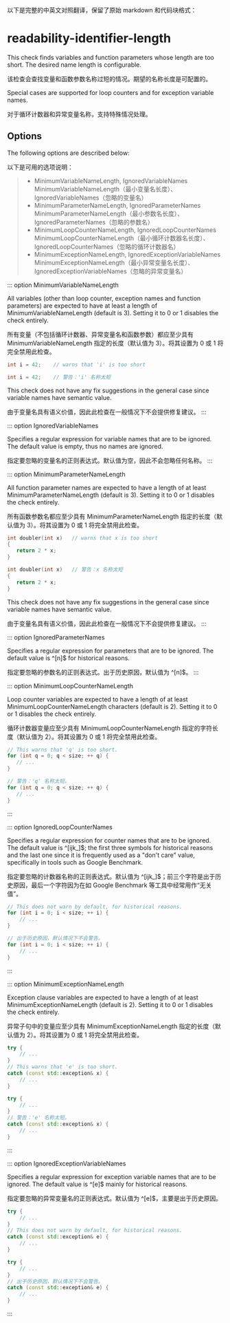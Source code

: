 以下是完整的中英文对照翻译，保留了原始 markdown 和代码块格式：

# readability-identifier-length

This check finds variables and function parameters whose length are too short. The desired name length is configurable.

该检查会查找变量和函数参数名称过短的情况。期望的名称长度是可配置的。

Special cases are supported for loop counters and for exception variable names.

对于循环计数器和异常变量名称，支持特殊情况处理。

## Options

The following options are described below:

以下是可用的选项说明：

> - MinimumVariableNameLength, IgnoredVariableNames  
>   MinimumVariableNameLength（最小变量名长度）、IgnoredVariableNames（忽略的变量名）
> - MinimumParameterNameLength, IgnoredParameterNames  
>   MinimumParameterNameLength（最小参数名长度）、IgnoredParameterNames（忽略的参数名）
> - MinimumLoopCounterNameLength, IgnoredLoopCounterNames  
>   MinimumLoopCounterNameLength（最小循环计数器名长度）、IgnoredLoopCounterNames（忽略的循环计数器名）
> - MinimumExceptionNameLength, IgnoredExceptionVariableNames  
>   MinimumExceptionNameLength（最小异常变量名长度）、IgnoredExceptionVariableNames（忽略的异常变量名）

::: option
MinimumVariableNameLength

All variables (other than loop counter, exception names and function parameters) are expected to have at least a length of MinimumVariableNameLength (default is 3). Setting it to 0 or 1 disables the check entirely.

所有变量（不包括循环计数器、异常变量名和函数参数）都应至少具有 MinimumVariableNameLength 指定的长度（默认值为 3）。将其设置为 0 或 1 将完全禁用此检查。

```c++
int i = 42;    // warns that 'i' is too short
```

```c++
int i = 42;    // 警告：'i' 名称太短
```

This check does not have any fix suggestions in the general case since variable names have semantic value.

由于变量名具有语义价值，因此此检查在一般情况下不会提供修复建议。
:::

::: option
IgnoredVariableNames

Specifies a regular expression for variable names that are to be ignored. The default value is empty, thus no names are ignored.

指定要忽略的变量名的正则表达式。默认值为空，因此不会忽略任何名称。
:::

::: option
MinimumParameterNameLength

All function parameter names are expected to have a length of at least MinimumParameterNameLength (default is 3). Setting it to 0 or 1 disables the check entirely.

所有函数参数名都应至少具有 MinimumParameterNameLength 指定的长度（默认值为 3）。将其设置为 0 或 1 将完全禁用此检查。

```c++
int doubler(int x)   // warns that x is too short
{
   return 2 * x;
}
```

```c++
int doubler(int x)   // 警告：x 名称太短
{
   return 2 * x;
}
```

This check does not have any fix suggestions in the general case since variable names have semantic value.

由于变量名具有语义价值，因此此检查在一般情况下不会提供修复建议。
:::

::: option
IgnoredParameterNames

Specifies a regular expression for parameters that are to be ignored. The default value is ^[n]$ for historical reasons.

指定要忽略的参数名的正则表达式。出于历史原因，默认值为 ^[n]$。
:::

::: option
MinimumLoopCounterNameLength

Loop counter variables are expected to have a length of at least MinimumLoopCounterNameLength characters (default is 2). Setting it to 0 or 1 disables the check entirely.

循环计数器变量应至少具有 MinimumLoopCounterNameLength 指定的字符长度（默认值为 2）。将其设置为 0 或 1 将完全禁用此检查。

```c++
// This warns that 'q' is too short.
for (int q = 0; q < size; ++ q) {
   // ...
}
```

```c++
// 警告：'q' 名称太短。
for (int q = 0; q < size; ++ q) {
   // ...
}
```

:::

::: option
IgnoredLoopCounterNames

Specifies a regular expression for counter names that are to be ignored. The default value is ^[ijk_]$; the first three symbols for historical reasons and the last one since it is frequently used as a "don't care" value, specifically in tools such as Google Benchmark.

指定要忽略的计数器名称的正则表达式。默认值为 ^[ijk_]$；前三个字符是出于历史原因，最后一个字符因为在如 Google Benchmark 等工具中经常用作“无关值”。

```c++
// This does not warn by default, for historical reasons.
for (int i = 0; i < size; ++ i) {
    // ...
}
```

```c++
// 出于历史原因，默认情况下不会警告。
for (int i = 0; i < size; ++ i) {
    // ...
}
```

:::

::: option
MinimumExceptionNameLength

Exception clause variables are expected to have a length of at least MinimumExceptionNameLength (default is 2). Setting it to 0 or 1 disables the check entirely.

异常子句中的变量应至少具有 MinimumExceptionNameLength 指定的长度（默认值为 2）。将其设置为 0 或 1 将完全禁用此检查。

```c++
try {
    // ...
}
// This warns that 'e' is too short.
catch (const std::exception& x) {
    // ...
}
```

```c++
try {
    // ...
}
// 警告：'e' 名称太短。
catch (const std::exception& x) {
    // ...
}
```

:::

::: option
IgnoredExceptionVariableNames

Specifies a regular expression for exception variable names that are to be ignored. The default value is ^[e]$ mainly for historical reasons.

指定要忽略的异常变量名的正则表达式。默认值为 ^[e]$，主要是出于历史原因。

```c++
try {
    // ...
}
// This does not warn by default, for historical reasons.
catch (const std::exception& e) {
    // ...
}
```

```c++
try {
    // ...
}
// 出于历史原因，默认情况下不会警告。
catch (const std::exception& e) {
    // ...
}
```

:::
